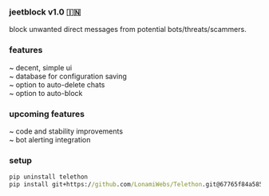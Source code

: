 ### jeetblock v1.0 🇮🇳
block unwanted direct messages from potential bots/threats/scammers.

### features
~ decent, simple ui <br>
~ database for configuration saving <br>
~ option to auto-delete chats <br>
~ option to auto-block <br>

### upcoming features
~ code and stability improvements <br>
~ bot alerting integration

### setup
```cmd
pip uninstall telethon
pip install git+https://github.com/LonamiWebs/Telethon.git@67765f84a58598cee3fa52abeea9a1f76c993fdd
```
